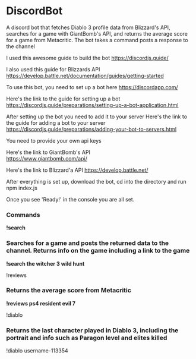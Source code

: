 # DiscordBot
A discord bot that fetches Diablo 3 profile data from Blizzard's API, searches for a game with GiantBomb's API, and returns the average score for a game from Metacritic.
The bot takes a command posts a response to the channel

I used this awesome guide to build the bot 
https://discordjs.guide/

I also used this guide for Blizzards API 
https://develop.battle.net/documentation/guides/getting-started

To use this bot, you need to set up a bot here
https://discordapp.com/

Here's the link to the guide for setting up a bot
https://discordjs.guide/preparations/setting-up-a-bot-application.html 

After setting up the bot you need to add it to your server 
Here's the link to the guide for adding a bot to your server
https://discordjs.guide/preparations/adding-your-bot-to-servers.html

You need to provide your own api keys

Here's the link to GiantBomb's API  
https://www.giantbomb.com/api/

Here's the link to Blizzard'a API 
https://develop.battle.net/

After everything is set up, download the bot, cd into the directory and run 
npm index.js

Once you see 'Ready!' in the console you are all set.

### Commands 

__!search <game>__ 

### Searches for a game and posts the returned data to the channel. Returns info on the game including a link to the game

__!search the witcher 3 wild hunt__ 


!reviews <platform> <game> 

### Returns the average score from Metacritic

__!reviews ps4 resident evil 7__ 


!diablo <Battletag> 

### Returns the last character played in Diablo 3, including the portrait and info such as Paragon level and elites killed

!diablo username-113354
